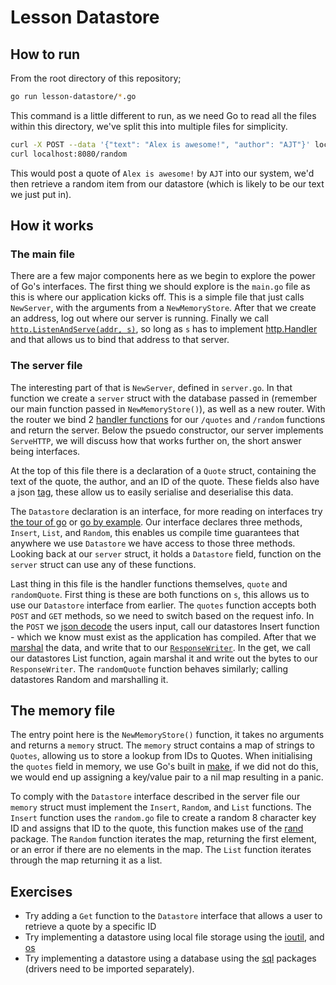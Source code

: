 # Lesson Datastore


## How to run

From the root directory of this repository;

```sh
go run lesson-datastore/*.go
```

This command is a little different to run, as we need Go to read all the files within this directory, we've split this into multiple files for simplicity.

```sh
curl -X POST --data '{"text": "Alex is awesome!", "author": "AJT"}' localhost:8080/quotes
curl localhost:8080/random
```

This would post a quote of `Alex is awesome!` by `AJT` into our system, we'd then retrieve a random item from our datastore (which is likely to be our text we just put in).

## How it works

### The main file

There are a few major components here as we begin to explore the power of Go's interfaces.
The first thing we should explore is the `main.go` file as this is where our application kicks off.
This is a simple file that just calls `NewServer`, with the arguments from a `NewMemoryStore`.
After that we create an address, log out where our server is running.
Finally we call [`http.ListenAndServe(addr, s)`](https://golang.org/pkg/net/http/#ListenAndServe), so long as `s` has to implement [http.Handler](https://golang.org/pkg/net/http/#Handler) and that allows us to bind that address to that server.

### The server file

The interesting part of that is `NewServer`, defined in `server.go`.
In that function we create a `server` struct with the database passed in (remember our main function passed in `NewMemoryStore()`), as well as a new router.
With the router we bind 2 [handler functions](https://golang.org/pkg/net/http/#HandleFunc) for our `/quotes` and `/random` functions and return the server.
Below the psuedo constructor, our server implements `ServeHTTP`, we will discuss how that works further on, the short answer being interfaces.

At the top of this file there is a declaration of a `Quote` struct, containing the text of the quote, the author, and an ID of the quote.
These fields also have a json [tag](https://medium.com/golangspec/tags-in-golang-3e5db0b8ef3e), these allow us to easily serialise and deserialise this data.

The `Datastore` declaration is an interface, for more reading on interfaces try [the tour of go](https://tour.golang.org/methods/9) or [go by example](https://gobyexample.com/interfaces).
Our interface declares three methods, `Insert`, `List`, and `Random`, this enables us compile time guarantees that anywhere we use `Datastore` we have access to those three methods.
Looking back at our `server` struct, it holds a `Datastore` field, function on the `server` struct can use any of these functions.

Last thing in this file is the handler functions themselves, `quote` and `randomQuote`.
First thing is these are both functions on `s`, this allows us to use our `Datastore` interface from earlier.
The `quotes` function accepts both `POST` and `GET` methods, so we need to switch based on the request info.
In the `POST` we [json decode](https://golang.org/pkg/encoding/json/) the users input, call our datastores Insert function - which we know must exist as the application has compiled.
After that we [marshal](https://golang.org/pkg/encoding/json/#Marshal) the data, and write that to our [`ResponseWriter`](https://golang.org/pkg/net/http/#ResponseWriter).
In the get, we call our datastores List function, again marshal it and write out the bytes to our `ResponseWriter`.
The `randomQuote` function behaves similarly; calling datastores Random and marshalling it.

## The memory file

The entry point here is the `NewMemoryStore()` function, it takes no arguments and returns a `memory` struct.
The `memory` struct contains a map of strings to `Quotes`, allowing us to store a lookup from IDs to Quotes.
When initialising the `quotes` field in memory, we use Go's built in [make](https://golang.org/pkg/builtin/#make), if we did not do this, we would end up assigning a key/value pair to a nil map resulting in a panic.

To comply with the `Datastore` interface described in the server file our `memory` struct must implement the `Insert`, `Random`, and `List` functions.
The `Insert` function uses the `random.go` file to create a random 8 character key ID and assigns that ID to the quote, this function makes use of the [rand](https://golang.org/pkg/math/rand/) package.
The `Random` function iterates the map, returning the first element, or an error if there are no elements in the map.
The `List` function iterates through the map returning it as a list.

## Exercises

- Try adding a `Get` function to the `Datastore` interface that allows a user to retrieve a quote by a specific ID
- Try implementing a datastore using local file storage using the [ioutil](https://golang.org/pkg/io/ioutil/), and [os](https://golang.org/pkg/os/)
- Try implementing a datastore using a database using the [sql](https://golang.org/pkg/database/sql/) packages (drivers need to be imported separately).

